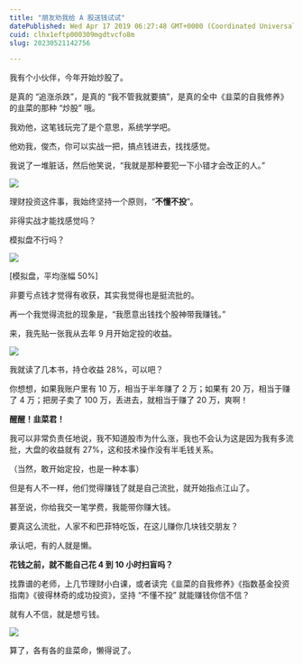 ```yaml
---
title: "朋友劝我给 A 股送钱试试"
datePublished: Wed Apr 17 2019 06:27:48 GMT+0000 (Coordinated Universal Time)
cuid: clhx1eftp000309mgdtvcfo8m
slug: 20230521142756

---
```


我有个小伙伴，今年开始炒股了。

是真的 “追涨杀跌”，是真的 “我不管我就要搞”，是真的全中《韭菜的自我修养》的韭菜的那种 “炒股” 哦。

我劝他，这笔钱玩完了是个意思，系统学学吧。

他劝我，俊杰，你可以实战一把，搞点钱进去，找找感觉。

我说了一堆脏话，然后他笑说，“我就是那种要犯一下小错才会改正的人。”

![](https://cdn.hashnode.com/res/hashnode/image/upload/v1684650412770/545134a0-3d70-41d8-aa1a-e74bacac48d2.jpeg)

理财投资这件事，我始终坚持一个原则，“**不懂不投**”。

非得实战才能找感觉吗？

模拟盘不行吗？

![](https://cdn.hashnode.com/res/hashnode/image/upload/v1684650418595/71d907c3-472c-4a24-96bc-19df45cfecfc.png)

\[模拟盘，平均涨幅 50%\]

非要亏点钱才觉得有收获，其实我觉得也是挺流批的。

再一个我觉得流批的现象是，“我愿意出钱找个股神带我赚钱。”

来，我先贴一张我从去年 9 月开始定投的收益。

![](https://cdn.hashnode.com/res/hashnode/image/upload/v1684650427228/7f357a50-14a6-4f28-b336-3cb9567bcb1c.jpeg)

我就读了几本书，持仓收益 28%，可以吧？

你想想，如果我账户里有 10 万，相当于半年赚了 2 万；如果有 20 万，相当于赚了 4 万；把房子卖了 100 万，丢进去，就相当于赚了 20 万，爽啊！

**醒醒！韭菜君！**

我可以非常负责任地说，我不知道股市为什么涨，我也不会认为这是因为我有多流批，大盘的收益就有 27%，这和技术操作没有半毛钱关系。

（当然，敢开始定投，也是一种本事）

但是有人不一样，他们觉得赚钱了就是自己流批，就开始指点江山了。

甚至说，你给我交一笔学费，我能带你赚大钱。

要真这么流批，人家不和巴菲特吃饭，在这儿赚你几块钱交朋友？

承认吧，有的人就是懒。

**花钱之前，就不能自己花 4 到 10 小时扫盲吗？**

找靠谱的老师，上几节理财小白课，或者读完《韭菜的自我修养》《指数基金投资指南》《彼得林奇的成功投资》，坚持 “不懂不投” 就能赚钱你信不信？

就有人不信，就是想亏钱。

![](https://cdn.hashnode.com/res/hashnode/image/upload/v1684650443711/efbd95a0-5088-49bd-9d38-24f0c9f65812.jpeg)

算了，各有各的韭菜命，懒得说了。